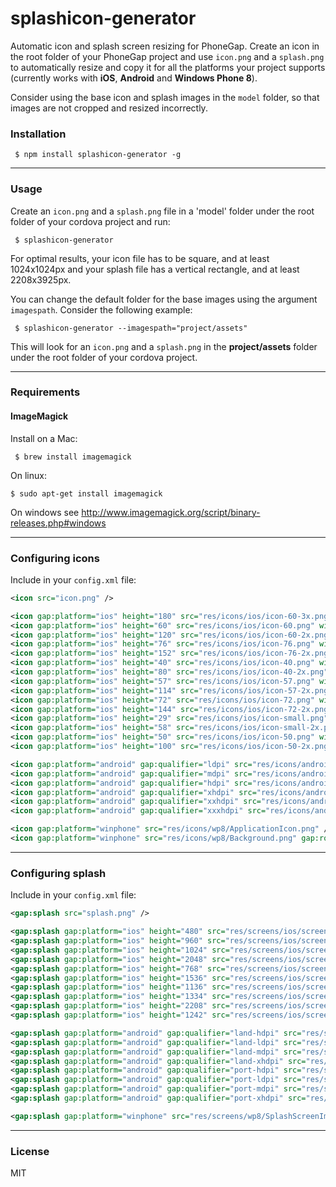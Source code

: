 # splashicon-generator

Automatic icon and splash screen resizing for PhoneGap. Create an icon in the root folder of your PhoneGap project and use ```icon.png``` and a ```splash.png``` to automatically resize and copy it for all the platforms your project supports (currently works with **iOS**, **Android** and **Windows Phone 8**).

Consider using the base icon and splash images in the `model` folder, so that images are not cropped and resized incorrectly.

### Installation

     $ npm install splashicon-generator -g

---

### Usage

Create an ```icon.png``` and a ```splash.png``` file in a 'model' folder under the root folder of your cordova project and run:

     $ splashicon-generator

For optimal results, your icon file has to be square, and at least 1024x1024px and your splash file has a vertical rectangle, and at least 2208x3925px.

You can change the default folder for the base images using the argument `imagespath`. Consider the following example:

     $ splashicon-generator --imagespath="project/assets"

This will look for an ```icon.png``` and a ```splash.png``` in the **project/assets** folder under the root folder of your cordova project.

---

### Requirements

#### ImageMagick

Install on a Mac:

     $ brew install imagemagick

On linux:

    $ sudo apt-get install imagemagick

On windows see http://www.imagemagick.org/script/binary-releases.php#windows

---

### Configuring icons

Include in your ```config.xml``` file:

```xml
<icon src="icon.png" />

<icon gap:platform="ios" height="180" src="res/icons/ios/icon-60-3x.png" width="180" />
<icon gap:platform="ios" height="60" src="res/icons/ios/icon-60.png" width="60" />
<icon gap:platform="ios" height="120" src="res/icons/ios/icon-60-2x.png" width="120" />
<icon gap:platform="ios" height="76" src="res/icons/ios/icon-76.png" width="76" />
<icon gap:platform="ios" height="152" src="res/icons/ios/icon-76-2x.png" width="152" />
<icon gap:platform="ios" height="40" src="res/icons/ios/icon-40.png" width="40" />
<icon gap:platform="ios" height="80" src="res/icons/ios/icon-40-2x.png" width="80" />
<icon gap:platform="ios" height="57" src="res/icons/ios/icon-57.png" width="57" />
<icon gap:platform="ios" height="114" src="res/icons/ios/icon-57-2x.png" width="114" />
<icon gap:platform="ios" height="72" src="res/icons/ios/icon-72.png" width="72" />
<icon gap:platform="ios" height="144" src="res/icons/ios/icon-72-2x.png" width="144" />
<icon gap:platform="ios" height="29" src="res/icons/ios/icon-small.png" width="29" />
<icon gap:platform="ios" height="58" src="res/icons/ios/icon-small-2x.png" width="58" />
<icon gap:platform="ios" height="50" src="res/icons/ios/icon-50.png" width="50" />
<icon gap:platform="ios" height="100" src="res/icons/ios/icon-50-2x.png" width="100" />

<icon gap:platform="android" gap:qualifier="ldpi" src="res/icons/android/icon-36-ldpi.png" />
<icon gap:platform="android" gap:qualifier="mdpi" src="res/icons/android/icon-48-mdpi.png" />
<icon gap:platform="android" gap:qualifier="hdpi" src="res/icons/android/icon-72-hdpi.png" />
<icon gap:platform="android" gap:qualifier="xhdpi" src="res/icons/android/icon-96-xhdpi.png" />
<icon gap:platform="android" gap:qualifier="xxhdpi" src="res/icons/android/icon-144-xxhdpi.png" />
<icon gap:platform="android" gap:qualifier="xxxhdpi" src="res/icons/android/icon-192-xxxhdpi.png" />

<icon gap:platform="winphone" src="res/icons/wp8/ApplicationIcon.png" />
<icon gap:platform="winphone" src="res/icons/wp8/Background.png" gap:role="background" />

```

---

### Configuring splash

Include in your ```config.xml``` file:

```xml
<gap:splash src="splash.png" />

<gap:splash gap:platform="ios" height="480" src="res/screens/ios/screen-iphone-portrait.png" width="320" />
<gap:splash gap:platform="ios" height="960" src="res/screens/ios/screen-iphone-portrait-2x.png" width="640" />
<gap:splash gap:platform="ios" height="1024" src="res/screens/ios/screen-ipad-portrait.png" width="768" />
<gap:splash gap:platform="ios" height="2048" src="res/screens/ios/screen-ipad-portrait-2x.png" width="1536" />
<gap:splash gap:platform="ios" height="768" src="res/screens/ios/screen-ipad-landscape.png" width="1024" />
<gap:splash gap:platform="ios" height="1536" src="res/screens/ios/screen-ipad-landscape-2x.png" width="2048" />
<gap:splash gap:platform="ios" height="1136" src="res/screens/ios/screen-iphone-568h-2x.png" width="640" />
<gap:splash gap:platform="ios" height="1334" src="res/screens/ios/screen-iphone-portrait-667h.png" width="750" />
<gap:splash gap:platform="ios" height="2208" src="res/screens/ios/screen-iphone-portrait-736h.png" width="1242" />
<gap:splash gap:platform="ios" height="1242" src="res/screens/ios/screen-iphone-landscape-736h.png" width="2208" />

<gap:splash gap:platform="android" gap:qualifier="land-hdpi" src="res/screens/android/screen-hdpi-landscape.png" />
<gap:splash gap:platform="android" gap:qualifier="land-ldpi" src="res/screens/android/screen-ldpi-landscape.png" />
<gap:splash gap:platform="android" gap:qualifier="land-mdpi" src="res/screens/android/screen-mdpi-landscape.png" />
<gap:splash gap:platform="android" gap:qualifier="land-xhdpi" src="res/screens/android/screen-xhdpi-landscape.png" />
<gap:splash gap:platform="android" gap:qualifier="port-hdpi" src="res/screens/android/screen-hdpi-portrait.png" />
<gap:splash gap:platform="android" gap:qualifier="port-ldpi" src="res/screens/android/screen-ldpi-portrait.png" />
<gap:splash gap:platform="android" gap:qualifier="port-mdpi" src="res/screens/android/screen-mdpi-portrait.png" />
<gap:splash gap:platform="android" gap:qualifier="port-xhdpi" src="res/screens/android/screen-xhdpi-portrait.png" />

<gap:splash gap:platform="winphone" src="res/screens/wp8/SplashScreenImage.jpg" />
```

---

### License

MIT
